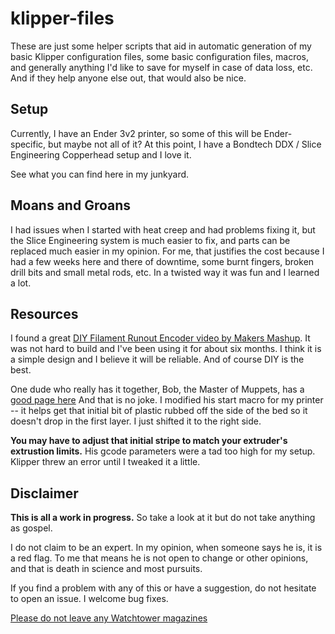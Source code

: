 # klipper-files

These are just some helper scripts that aid in automatic generation of my basic Klipper configuration files, some basic configuration files, macros, and generally anything I'd like to save for myself in case of data loss, etc.  And if they help anyone else out, that would also be nice.

## Setup

Currently, I have an Ender 3v2 printer, so some of this will be Ender-specific, but maybe not all of it?  At this point, I have a Bondtech DDX / Slice Engineering Copperhead setup and I love it.

See what you can find here in my junkyard.

## Moans and Groans

I had issues when I started with heat creep and had problems fixing it, but the Slice Engineering system is much easier to fix, and parts can be replaced much easier in my opinion. For me, that justifies the cost because I had a few weeks here and there of downtime, some burnt fingers, broken drill bits and small metal rods, etc.  In a twisted way it was fun and I learned a lot.

## Resources


I found a great [DIY Filament Runout Encoder video by Makers Mashup](https://youtu.be/v2mQ4X1J3cs).  It was not hard to build and I've been using it for about six months.  I think it is a simple design and I believe it will be reliable.  And of course DIY is the best.


One dude who really has it together, Bob, the Master of Muppets, has a [good page here](https://projects.ttlexceeded.com/index.html)  And that is no joke.  I modified his start macro for my printer -- it helps get that initial bit of plastic rubbed off the side of the bed so it doesn't drop in the first layer.  I just shifted it to the right side.

<b>You may have to adjust that initial stripe to match your extruder's extrustion limits.</b>  His gcode parameters were a tad too high for my setup.  Klipper threw an error until I tweaked it a little.

## Disclaimer

<b>This is all a work in progress.</b>  So take a look at it but do not take anything as gospel.

I do not claim to be an expert.  In my opinion, when someone says he is, it is a red flag.  To me that means he is not open to change or other opinions, and that is death in science and most pursuits.

If you find a problem with any of this or have a suggestion, do not hesitate to open an issue.  I welcome bug fixes.

[Please do not leave any Watchtower magazines](https://www.youtube.com/watch?v=3YhPZELyF3o)